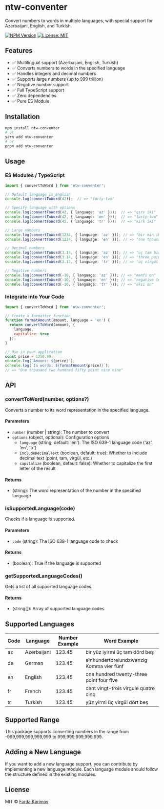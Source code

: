 # ntw-conventer

Convert numbers to words in multiple languages, with special support for Azerbaijani, English, and Turkish.

[![NPM Version](https://img.shields.io/npm/v/ntw-conventer.svg)](https://www.npmjs.com/package/ntw-conventer)
[![License: MIT](https://img.shields.io/badge/License-MIT-yellow.svg)](https://opensource.org/licenses/MIT)

## Features

- ✅ Multilingual support (Azerbaijani, English, Turkish)
- ✅ Converts numbers to words in the specified language
- ✅ Handles integers and decimal numbers
- ✅ Supports large numbers (up to 999 trillion)
- ✅ Negative number support
- ✅ Full TypeScript support
- ✅ Zero dependencies
- ✅ Pure ES Module

## Installation

```bash
npm install ntw-conventer
# or
yarn add ntw-conventer
# or
pnpm add ntw-conventer
```

## Usage

### ES Modules / TypeScript

```typescript
import { convertToWord } from 'ntw-conventer';

// Default language is English
console.log(convertToWord(42));  // => "forty-two"

// Specify language with options
console.log(convertToWord(42, { language: 'az' }));  // => "qırx iki"
console.log(convertToWord(42, { language: 'en' }));  // => "forty-two"
console.log(convertToWord(42, { language: 'tr' }));  // => "kırk iki"

// Large numbers
console.log(convertToWord(1234, { language: 'az' })); // => "bir min iki yüz otuz dörd"
console.log(convertToWord(1234, { language: 'en' })); // => "one thousand two hundred thirty-four"

// Decimal numbers
console.log(convertToWord(3.14, { language: 'az' })); // => "üç tam bir dörd"
console.log(convertToWord(3.14, { language: 'en' })); // => "three point one four"
console.log(convertToWord(3.14, { language: 'tr' })); // => "üç virgül bir dört"

// Negative numbers
console.log(convertToWord(-10, { language: 'az' })); // => "mənfi on"
console.log(convertToWord(-10, { language: 'en' })); // => "negative ten"
console.log(convertToWord(-10, { language: 'tr' })); // => "eksi on"
```

### Integrate into Your Code

```javascript
import { convertToWord } from 'ntw-conventer';

// Create a formatter function
function formatAmount(amount, language = 'en') {
  return convertToWord(amount, { 
    language,
    capitalize: true
  });
}

// Use in your application
const price = 1250.99;
console.log(`Amount: ${price}`);
console.log(`In words: ${formatAmount(price)}`);
// => "One thousand two hundred fifty point nine nine"
```

## API

### convertToWord(number, options?)

Converts a number to its word representation in the specified language.

#### Parameters

- `number` (number | string): The number to convert
- `options` (object, optional): Configuration options
  - `language` (string, default: 'en'): The ISO 639-1 language code ('az', 'en', 'tr')
  - `includeDecimalText` (boolean, default: true): Whether to include decimal text (point, tam, virgül, etc.)
  - `capitalize` (boolean, default: false): Whether to capitalize the first letter of the result

#### Returns

- (string): The word representation of the number in the specified language

### isSupportedLanguage(code)

Checks if a language is supported.

#### Parameters

- `code` (string): The ISO 639-1 language code to check

#### Returns

- (boolean): True if the language is supported

### getSupportedLanguageCodes()

Gets a list of all supported language codes.

#### Returns

- (string[]): Array of supported language codes

## Supported Languages

| Code | Language   | Number Example           | Word Example                       |
|------|------------|--------------------------|------------------------------------|
| az   | Azerbaijani| 123.45                   | bir yüz iyirmi üç tam dörd beş     |
| de   | German     | 123.45                   | einhundertdreiundzwanzig Komma vier fünf |
| en   | English    | 123.45                   | one hundred twenty-three point four five |
| fr   | French     | 123.45                   | cent vingt-trois virgule quatre cinq |
| tr   | Turkish    | 123.45                   | yüz yirmi üç virgül dört beş       |

## Supported Range

This package supports converting numbers in the range from -999,999,999,999,999 to 999,999,999,999,999.

## Adding a New Language

If you want to add a new language support, you can contribute by implementing a new language module. Each language module should follow the structure defined in the existing modules.

## License

MIT © [Farda Karimov](https://github.com/yourusername)
